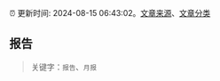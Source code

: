 :alarm_clock: 更新时间: 2024-08-15 06:43:02。[文章来源](/README.md)、[文章分类](/TAGS.md)

## 报告


> 关键字：`报告`、`月报`



